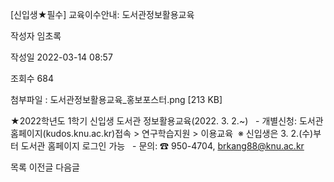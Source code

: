 [신입생★필수] 교육이수안내: 도서관정보활용교육



작성자
임초록


작성일
2022-03-14 08:57


조회수
684


첨부파일 : 도서관정보활용교육\_홍보포스터.png [213 KB]


﻿﻿﻿﻿﻿﻿★2022학년도 1학기 신입생 도서관 정보활용교육(2022. 3. 2.~)   - 개별신청: 도서관 홈페이지(kudos.knu.ac.kr)접속 > 연구학습지원 > 이용교육  ※ 신입생은 3. 2.(수)부터 도서관 홈페이지 로그인 가능   - 문의: ☎ 950-4704, brkang88@knu.ac.kr﻿





목록
이전글
다음글




